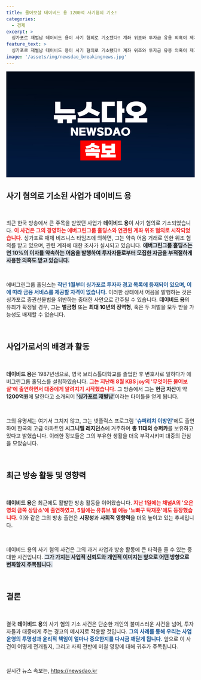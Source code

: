 ```yaml
---
title: 물어보살 데이비드 용 1200억 사기혐의 기소!
categories:
  - 경제
excerpt: >
  싱가포르 재벌남 데이비드 용이 사기 혐의로 기소됐다! 계좌 위조와 투자금 유용 의혹이 제기된 가운데, 그의 화려한 방송 활동은 어떻게 이어질까? 궁금증 폭발!
feature_text: >
  싱가포르 재벌남 데이비드 용이 사기 혐의로 기소됐다! 계좌 위조와 투자금 유용 의혹이 제기된 가운데, 그의 화려한 방송 활동은 어떻게 이어질까? 궁금증 폭발!
image: '/assets/img/newsdao_breakingnews.jpg'
---
```


<p><img src="/assets/img/newsdao_breakingnews.jpg" alt="flaretime 속보" /></p>

<h2 data-ke-size="size26">사기 혐의로 기소된 사업가 데이비드 용</h2>

<p data-ke-size="size16">&nbsp;</p>

<p>최근 한국 방송에서 큰 주목을 받았던 사업가 <b>데이비드 용</b>이 사기 혐의로 기소되었습니다. <b><span style="color: #ee2323;">이 사건은 그의 경영하는 에버그린그룹 홀딩스와 연관된 계좌 위조 혐의로 시작되었습니다.</span></b> 싱가포르 매체 비즈니스 타임즈에 의하면, 그는 약속 어음 거래로 인한 위조 혐의를 받고 있으며, 관련 계좌에 대한 조사가 실시되고 있습니다. <b><span style="background-color: #21538527;">에버그린그룹 홀딩스는 연 10%의 이자를 약속하는 어음을 발행하여 투자자들로부터 모집한 자금을 부적절하게 사용한 의혹도 받고 있습니다.</span></b> </p>

<p data-ke-size="size16">&nbsp;</p>

<p>에버그린그룹 홀딩스는 <b><span style="color: #1a5490;">작년 1월부터 싱가포르 투자자 경고 목록에 등재되어 있으며, 이에 따라 금융 서비스를 제공할 자격이 없습니다.</span></b> 이러한 상태에서 어음을 발행하는 것은 싱가포르 증권선물법을 위반하는 중대한 사안으로 간주될 수 있습니다. <b>데이비드 용</b>의 유죄가 확정될 경우, 그는 <b>벌금형</b> 또는 <b>최대 10년의 징역형</b>, 혹은 두 처벌을 모두 받을 가능성도 배제할 수 없습니다. </p>

<p data-ke-size="size16">&nbsp;</p>

<h2 data-ke-size="size26">사업가로서의 배경과 활동</h2>

<p data-ke-size="size16">&nbsp;</p>

<p><b>데이비드 용</b>은 1987년생으로, 영국 브리스톨대학교를 졸업한 후 변호사로 일하다가 에버그린그룹 홀딩스를 설립하였습니다. <b><span style="color: #ee2323;">그는 지난해 8월 KBS joy의 '무엇이든 물어보살'에 출연하면서 대중에게 알려지기 시작했습니다.</span></b> 그 방송에서 그는 <b>현금 자산</b>이 약 <b>1200억원</b>에 달한다고 소개되어 <b><span style="background-color: #21538527;">'싱가포르 재벌남'</span></b>이라는 타이틀을 얻게 됩니다. </p>

<p data-ke-size="size16">&nbsp;</p>

<p>그의 유명세는 여기서 그치지 않고, 그는 넷플릭스 프로그램 <b><span style="color: #1a5490;">'슈퍼리치 이방인'</span></b>에도 출연하여 한국의 고급 아파트인 <b>시그니엘 레지던스</b>에 거주하며 <b>총 11대의 슈퍼카</b>를 보유하고 있다고 밝혔습니다. 이러한 정보들은 그의 부유한 생활을 더욱 부각시키며 대중의 관심을 모았습니다.</p>

<p data-ke-size="size16">&nbsp;</p>

<h2 data-ke-size="size26">최근 방송 활동 및 영향력</h2>

<p data-ke-size="size16">&nbsp;</p>

<p><b>데이비드 용</b>은 최근에도 활발한 방송 활동을 이어왔습니다. <b><span style="color: #ee2323;">지난 1일에는 채널A의 '오은영의 금쪽 상담소'에 출연하였고, 5일에는 유튜브 웹 예능 '노빠구 탁재훈'에도 등장했습니다.</span></b> 이와 같은 그의 방송 출연은 <b>시장성</b>과 <b>사회적 영향력</b>을 더욱 높이고 있는 추세입니다.</p>

<p data-ke-size="size16">&nbsp;</p>

<p>데이비드 용의 사기 혐의 사건은 그의 과거 사업과 방송 활동에 큰 타격을 줄 수 있는 중대한 사건입니다. <b><span style="background-color: #21538527;">그가 가지는 사업적 신뢰도와 개인적 이미지는 앞으로 어떤 방향으로 변화할지 주목됩니다.</span></b></p>

<p data-ke-size="size16">&nbsp;</p>

<h2 data-ke-size="size26">결론</h2>

<p data-ke-size="size16">&nbsp;</p>

<p>결국 <b>데이비드 용</b>의 사기 혐의 기소 사건은 단순한 개인의 불미스러운 사건을 넘어, 투자자들과 대중에게 주는 경고의 메시지로 작용할 것입니다. <b><span style="color: #1a5490;">그의 사례를 통해 우리는 사업 운영의 투명성과 윤리적 책임이 얼마나 중요한지를 다시금 깨닫게 됩니다.</span></b> 앞으로 이 사건이 어떻게 전개될지, 그리고 사회 전반에 미칠 영향에 대해 귀추가 주목됩니다.</p>

<p data-ke-size="size16">&nbsp;</p>
실시간 뉴스 속보는, <a href="https://newsdao.kr" rel="dofollow">https://newsdao.kr</a>



